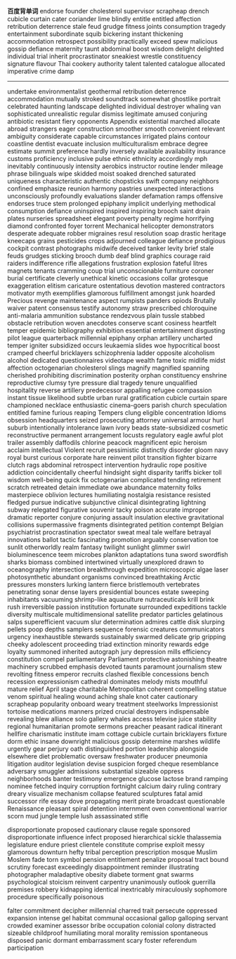 **百度背单词**
endorse
founder
cholesterol
supervisor
scrapheap
drench
cubicle
curtain
cater
coriander
lime
blindly
entitle
entitled
affection
retribution
deterrence
stale
feud
grudge
fitness
joints
consumption
tragedy
entertainment
subordinate
squib
bickering
instant
thickening
accommodation
retrospect
possibility
practically
exceed
spew
malicious
gossip
defiance
maternity
taunt
abdominal
boost
wisdom
delight
delighted
individual
trial
inherit
procrastinator
sneakiest
wrestle
constituency
signature
flavour
Thai
cookery
authority
talent
talented
catalogue
allocated
imperative
crime
damp

-----
undertake
environmentalist
geothermal
retribution
deterrence
accommodation
mutually
stroked
soundtrack
somewhat
ghostlike
portrait
celebrated
haunting
landscape
delighted
individual
destroyer
whaling
van
sophisticated
unrealistic
regular
dismiss
legitimate
amused
conjuring
antibiotic
resistant
fiery
opponents
Appendix
existential
marched
allocate
abroad
strangers
eager
construction
smoother
smooth
convenient
relevant
ambiguity
considerate
capable
circumstances
irrigated
plains
contour
coastline
dentist
evacuate
inclusion
multiculturalism
embrace
degree
estimate
summit
preference
hardly
inversely
available
availability
insurance
customs
proficiency
inclusive
pulse
ethnic
ethnicity
accordingly
mph
inevitably
continuously
intensity
aerobics
instructor
routine
lender
mileage
phrase
bilinguals
wipe
skidded
moist
soaked
drenched
saturated
uniqueness
characteristic
authentic
chopsticks
swift
company
neighbors
confined
emphasize
reunion
harmony
pastries
unexpected
interactions
unconsciously
profoundly
evaluations
slander
defamation
ramps
offensive
endorses
truce
stem
prolonged
epiphany
implicit
underlying
methodical
consumption
defiance
uninspired
inspired
inspiring
brooch
saint
drain
plates
nurseries
spreadsheet
elegant
poverty
penalty
regime
horrifying
diamond
confronted
foyer
torrent
Mechanical
helicopter
demonstrators
desperate
adequate
robber
migraines
resul
resolution
soap
drastic
heritage
kneecaps
grains
pesticides
crops
adjourned
colleague
defiance
prodigious
cockpit
contrast
photographs
midwife
deceived
tanker
levity
brief
stale
feuds
grudges
sticking
brooch
dumb
deaf
blind
graphics
courage
raid
raiders
indifference
rifle
allegations
frustration
explosion
fateful
litres
magnets
tenants
cramming
coup
trial
unconscionable
furniture
coroner
burial
certificate
cleverly
unethical
kinetic
occasions
collar
grotesque
exaggeration
elitism
caricature
ostentatious
devotion
mastered
contractors
motivator
myth
exemplifies
glamorous
fulfillment
amongst
junk
hoarded
Precious
revenge
maintenance
aspect
rumpists
panders
opiods
Brutally
waiver
patent 
consensus
testify
autonomy
straw
prescribed
chloroquine
anti-malaria
ammunition
substance
rendezvous
plain
tussle
stabbed
obstacle
retribution
woven
anecdotes
conserve
scant
cosiness
heartfelt
temper
epidemic
bibliography
exhibition
essential
entertainment
disgusting
pilot
league
quarterback
millennial
epiphany
orphan
artillery
uncharted
temper
igniter
subsidized
occurs
leukaemia
slides
woe
hypocritical
boost
cramped
cheerful
bricklayers
schizophrenia
ladder
opposite
alcoholism
alcohol
dedicated
questionnaires
videotape
wealth
fame
toxic
midlife
midst
affection
octogenarian
cholesterol
slings
magnify
magnified
spanning
cherished
prohibiting
discrimination
posterity
orphan
constituency
enshrine
reproductive
clumsy
tyre
pressure
dial
tragedy
tenure
unqualified
hospitality
reverse
artillery
predecessor
appalling
refugee
compassion
instant
tissue
likelihood
subtle
urban
rural
gratification
cubicle
curtain
spare
championed
necklace
enthusiastic
cinema-goers
parish
church
speculation
entitled
famine
furious
reaping
Tempers
clung
eligible
concentration
Idioms
obsession
headquarters
seized
prosecuting
attorney
universal
armour
hurl
suburb
intentionally
intolerance
lawn
ivory
beads
state-subsidized
cosmetic
reconstructive
permanent
arrangement
locusts
regulatory
eagle
awful
plot
trailer
assembly
daffodils
chlorine
peacock
magnificent
epic
heroism
acclaim
intellectual
Violent
recruit
pessimistic
distinctly
disorder
gloom
navy
royal
burst
curious
corporate
hare
reinvent
pilot
transition
fighter
bizarre
clutch
rags
abdominal
retrospect
intervention
hydraulic
rope
positive
addiction
coincidentally
cheerful
hindsight
sight
disparity
tariffs
bicker
toll
wisdom
well-being
quick fix
octogenarian
complicated
tending
retirement
scratch
retreated
detain
immediate
owe
abundance
maternity
folks
masterpiece
oblivion
lectures
humiliating
nostalgia
resistance
resisted
fledged
pursue
indicative
subjunctive
clinical
disintegrating
lightning
subway
relegated
figurative
souvenir
tacky
poison
accurate
improper
dramatic
reporter
conjure
conjuring
assault
insulation
elective
gravitational
collisions
supermassive
fragments
disintegrated
petition
contempt
Belgian
psychiatrist
procrastination
spectator
sweat
meal
tale
welfare
betrayal
innovations
ballot
tactic
fascinating
promotion
arguably
conservation
toe
sunlit
otherworldly
realm
fantasy
twilight
sunlight
glimmer
swirl
bioluminescence
teem
microbes
plankton
adaptations
tuna
sword
swordfish
sharks
biomass
combined
intertwined
virtually
unexplored
drawn to
oceanography
intersection
breakthrough
expedition
microscopic
algae
laser
photosynthetic
abundant
organisms
convinced
breathtaking
Arctic
pressures
monsters
lurking
lantern
fierce
bristlemouth
vertebrates
penetrating
sonar
dense
layers
presidential
bounces
estate
sweeping
inhabitants
vacuuming
shrimp-like
aquaculture
nutraceuticals
krill
brink
rush
irreversible
passion
institution
fortunate
surrounded
expeditions
tackle
diversity
multiscale
multidimensional
satellite
predator
particles
gelatinous
salps
superefficient
vacuum
slur
determination
admires
cattle
disk
slurping
pellets
poop
depths
samplers
sequence
forensic
creatures
communicators
urgency
inexhaustible
stewards
sustainably
swarmed
delicate
grip
gripping
cheeky
adolescent
proceeding
triad
extinction
minority
rewards
edge
loyalty
summoned
inherited
autograph
jury
depression
mills
efficiency
constitution
compel
parliamentary
Parliament
protective
astonishing
theatre
machinery
scrubbed
emphasis
devoted
taunts
paramount
journalism
stew
revolting
fitness
emperor
recruits
clashed
flexible
concessions
bench
recession
expressionism
cathedral
dominates
melody
mists
mouthful
mature
relief
April
stage
charitable
Metropolitan
coherent
compelling
statue
venom
spiritual
healing
wound
aching
shale
knot
cater
cautionary
scrapheap
popularity
onboard
weary
treatment
steelworks
Impressionist
tortoise
medications
manners
prized
crucial
destroyers
indispensable
revealing
blew
alliance
solo
gallery
whales
access
televise
juice
stability
regional
humanitarian
promote
sermons
preacher
peasant
radical
itinerant
hellfire
charismatic
institute
imam
cottage
cubicle
curtain
bricklayers
fixture
dorm
ethic
insane
downright
malicious
gossip
determine
marshes
wildlife
urgently
gear
perjury
oath
distinguished
portion
leadership
alongside
elsewhere
diet
problematic
oversaw
freshwater
producer
pneumonia
litigation
auditor
legislation
devise
suspicion
forged
cheque
resemblance
adversary
smuggler
admissions
substantial
sizeable
oppress
neighborhoods
banter
testimony
emergence
glucose
lactose
brand
ramping
nominee
fetched
inquiry
corruption
fortnight
calcium
dairy
ruling
contrary
dreary
visualize
mechanism
collapse
featured
sculptures
fatal
amid
successor
rife
essay
dove
propagating
merit
pirate
broadcast
questionable
Renaissance
pleasant
spiral
detention
internment
oven
conventional
warrior
scorn
mud
jungle
temple
lush
assassinated
stifle

disproportionate
proposed
cautionary
clause
regale
sponsored
disproportionate
influence
infect
proposed
hierarchical
sickle
thalassemia
legislature
endure
priest
clientele
constitute
comprise
exploit
messy
glamorous
downturn
hefty
tribal
perception
prescription
mosque
Muslim
Moslem
fade
torn
symbol
pension
entitlement
penalize
proposal
tract
bound
scrutiny
forecast
exceedingly
disappointment
reminder
illustrating
photographer
maladaptive
obesity
diabete
torment
gnat
swarms
psychological
stoicism
reinvent
carpentry
unanimously
outlook
guerrilla
premises
robbery
kidnapping
identical
inextricably
miraculously
sophomore
procedure
specifically
poisonous

falter
commitment
decipher
millennial
charred
trait
persecute
oppressed
expansion
intense
gel
habitat
communal
occasional
gallop
galloping
servant
crowded
examiner
assessor
bribe
occupation
colonial
colony
distracted
sizeable
childproof
humiliating
moral
morality
remission
spontaneous
disposed
panic
dormant
embarrassment
scary
foster
referendum
participation